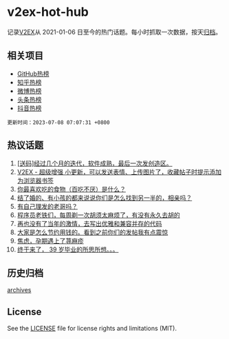 # v2ex-hot-hub

 记录[V2EX](https://www.v2ex.com/)从 2021-01-06 日至今的热门话题。每小时抓取一次数据，按天[归档](archives)。
 
 ## 相关项目

- [GitHub热榜](https://github.com/lonnyzhang423/github-hot-hub)
- [知乎热榜](https://github.com/lonnyzhang423/zhihu-hot-hub)
- [微博热榜](https://github.com/lonnyzhang423/weibo-hot-hub)
- [头条热榜](https://github.com/lonnyzhang423/toutiao-hot-hub)
- [抖音热榜](https://github.com/lonnyzhang423/douyin-hot-hub)


 `更新时间：2023-07-08 07:07:31 +0800`

## 热议话题

1. [[送码]经过几个月的迭代，软件成熟，最后一次发创造区。](https://www.v2ex.com/t/954786)
1. [V2EX - 超级增强 小更新，可以发送表情、上传图片了，收藏帖子时提示添加为浏览器书签](https://www.v2ex.com/t/954772)
1. [你最喜欢吃的食物（百吃不厌）是什么？](https://www.v2ex.com/t/954826)
1. [结了婚的、有小孩的都来说说你们是怎么找到另一半的，相亲吗？](https://www.v2ex.com/t/954745)
1. [有自己理发的老哥吗？](https://www.v2ex.com/t/954763)
1. [程序员老铁们，每周剃一次胡须太麻烦了，有没有永久去胡的](https://www.v2ex.com/t/954900)
1. [再也没有了当年的激情，去写出优雅和兼容并存的代码](https://www.v2ex.com/t/954784)
1. [大家是怎么节约用钱的。看到之前你们的发帖我有点震惊](https://www.v2ex.com/t/954851)
1. [焦虑，孕期遇上了荨麻疹](https://www.v2ex.com/t/954730)
1. [终于来了， 39 岁毕业的所思所想。。。](https://www.v2ex.com/t/954792)

## 历史归档

[archives](archives)

## License

See the [LICENSE](LICENSE) file for license rights and limitations (MIT).
